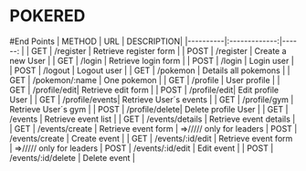 # POKERED
#End Points
| METHOD   |      URL      |  DESCRIPTION|
|----------|:-------------:|------:      |
| GET      |  /register    | Retrieve register form |
| POST     |  /register    | Create a new User      |
| GET      |  /login       | Retrieve  login form   |
| POST     |  /login       | Login user             |
| POST     |  /logout      | Logout user            |
| GET      |  /pokemon     | Details all pokemons     |
| GET      |  /pokemon/:name | One pokemon   |
| GET      |  /profile     | User profile     |
| GET      |  /profile/edit| Retrieve edit form  |
| POST     |  /profile/edit| Edit profile User  |
| GET      |  /profile/events| Retrieve User´s events |
| GET      |  /profile/gym   | Retrieve User´s gym  |
| POST     |  /profile/delete| Delete profile User  |
| GET      |  /events           | Retrieve event list |
| GET      |  /events/details   | Retrieve event details |
| GET      |  /events/create    | Retrieve event form | =>///// only for leaders 
| POST     |  /events/create    | Create event  |
| GET      |  /events/:id/edit      | Retrieve event form | =>///// only for leaders 
| POST     |  /events/:id/edit      | Edit event  |
| POST     |  /events/:id/delete    | Delete event  |




